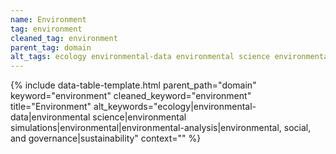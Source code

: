 ```yaml
---
name: Environment
tag: environment
cleaned_tag: environment
parent_tag: domain
alt_tags: ecology environmental-data environmental science environmental simulations environmental environmental-analysis environmental, social, and governance sustainability
---
```


{% include data-table-template.html 
  parent_path="domain" 
  keyword="environment" 
  cleaned_keyword="environment" 
  title="Environment"
  alt_keywords="ecology|environmental-data|environmental science|environmental simulations|environmental|environmental-analysis|environmental, social, and governance|sustainability"
  context=""
%}

